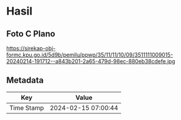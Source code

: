 # Hasil

## Foto C Plano

https://sirekap-obj-formc.kpu.go.id/5d9b/pemilu/ppwp/35/11/11/10/09/3511111009015-20240214-191712--a843b201-2a65-479d-98ec-880eb38cdefe.jpg


## Metadata

| Key        | Value               |
| ---------- | ------------------- |
| Time Stamp | 2024-02-15 07:00:44 |



